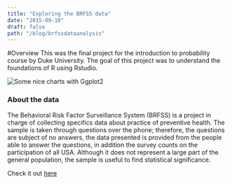 ```yaml
---
title: "Exploring the BRFSS data"
date: "2015-09-10"
draft: false
path: "/blog/brfssdataanalysis"
---
```


#Overview
This was the final project for the introduction to probability course by Duke University.
The goal of this project was to understand the foundations of R using Rstudio. 

![Some nice charts with Ggplot2](https://cdn1.imggmi.com/uploads/2019/10/21/fa74c83610f5bd5073a8479924447158-full.png)

### About the data   

The Behavioral Risk Factor Surveillance System (BRFSS) is a project in charge of collecting specifics data about practice
 of preventive health. The sample is taken through questions over the phone; therefore, the questions are subject of no 
 answers, the data presented is provided from the people able to answer the questions, in addition the survey counts on 
 the participation of all USA. Although it does not represent a large part of the general population, the sample is useful 
 to find statistical significance.


Check it out [here](https://s3.amazonaws.com/coursera-uploads/peer-review/2dHcFsRdEeW2JxKnR3RyOw/9ded8e6a4dd434630b78a8f462531b19/_6ee2a5c3100b9237616844a52883e240_intro_data_prob_project.html)
